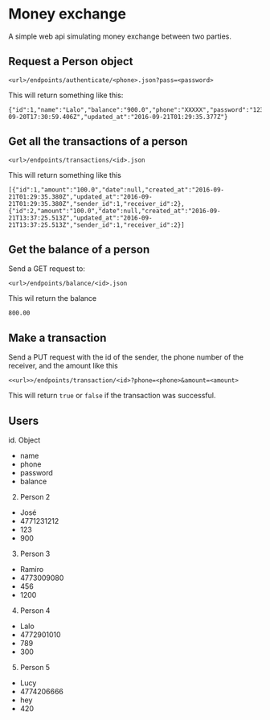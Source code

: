# Money exchange

A simple web api simulating money exchange between two parties.

## Request a Person object
```
<url>/endpoints/authenticate/<phone>.json?pass=<password>
```
This will return something like this:
```
{"id":1,"name":"Lalo","balance":"900.0","phone":"XXXXX","password":"1234","created_at":"2016-09-20T17:30:59.406Z","updated_at":"2016-09-21T01:29:35.377Z"}
```

## Get all the transactions of a person
```
<url>/endpoints/transactions/<id>.json
```
This will return something like this
```
[{"id":1,"amount":"100.0","date":null,"created_at":"2016-09-21T01:29:35.380Z","updated_at":"2016-09-21T01:29:35.380Z","sender_id":1,"receiver_id":2},{"id":2,"amount":"100.0","date":null,"created_at":"2016-09-21T13:37:25.513Z","updated_at":"2016-09-21T13:37:25.513Z","sender_id":1,"receiver_id":2}]
```
## Get the balance of a person
Send a GET request to:
```
<url>/endpoints/balance/<id>.json
```
This wil return the balance
```
800.00
```
## Make a transaction
Send a PUT request with the id of the sender, the phone number of the receiver, and the amount like this
```
<<url>>/endpoints/transaction/<id>?phone=<phone>&amount=<amount>
```
This will return `true` or `false` if the transaction was successful.

## Users
id. Object
  - name
  - phone
  - password
  - balance

2. Person 2
  - José
  - 4771231212
  - 123
  - 900
3. Person 3
  - Ramiro
  - 4773009080
  - 456
  - 1200
4. Person 4
  - Lalo
  - 4772901010
  - 789
  - 300
5. Person 5
  - Lucy
  - 4774206666
  - hey
  - 420
